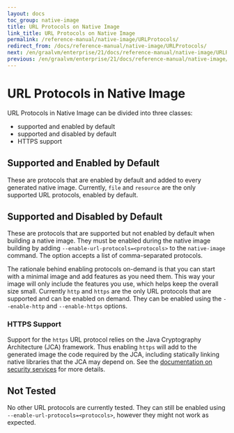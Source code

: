 ```yaml
---
layout: docs
toc_group: native-image
title: URL Protocols on Native Image
link_title: URL Protocols on Native Image
permalink: /reference-manual/native-image/URLProtocols/
redirect_from: /docs/reference-manual/native-image/URLProtocols/
next: /en/graalvm/enterprise/21/docs/reference-manual/native-image/URLProtocols/
previous: /en/graalvm/enterprise/21/docs/reference-manual/native-image/Logging/
---
```

# URL Protocols in Native Image

URL Protocols in Native Image can be divided into three classes:

* supported and enabled by default
* supported and disabled by default
* HTTPS support

## Supported and Enabled by Default
These are protocols that are enabled by default and added to every generated native image.
Currently, `file` and `resource` are the only supported URL protocols, enabled by default.

## Supported and Disabled by Default
These are protocols that are supported but not enabled by default when building a native image.
They must be enabled during the native image building by adding `--enable-url-protocols=<protocols>` to the `native-image` command.
The option accepts a list of comma-separated protocols.

The rationale behind enabling protocols on-demand is that you can start with a minimal image and add features as you need them.
This way your image will only include the features you use, which helps keep the overall size small.
Currently `http` and `https` are the only URL protocols that are supported and can be enabled on demand.
They can be enabled using the `--enable-http` and `--enable-https` options.

### HTTPS Support
Support for the `https` URL protocol relies on the Java Cryptography Architecture (JCA) framework.
Thus enabling `https` will add to the generated image the code required by the JCA, including statically linking native libraries that the JCA may depend on.
See the [documentation on security services](JCASecurityServices.md) for more details.

## Not Tested
No other URL protocols are currently tested.
They can still be enabled using `--enable-url-protocols=<protocols>`, however they might not work as expected.
